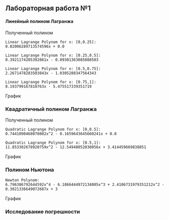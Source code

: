 ## Лабораторная работа №1


#### Линейный полином Лагранжа


Полученный полином

    Linear Lagrange Polynom for x: [0,0.25]:
    0.02006289713574596x + 0.0

    Linear Lagrange Polynom for x: [0.25,0.5]:
    0.3921174205392861x - 0.09301363085088503

    Linear Lagrange Polynom for x: [0.5,0.75]:
    2.2671478283503843x - 1.0305288347564343

    Linear Lagrange Polynom for x: [0.75,1]:
    8.193799167810763x - 5.475517339351719

График

### Квадратичный полином Лагранжа

Полученный полином

    Quadratic Lagrange Polynom for x: [0,0.5]:
    0.7441090468070802x^2 - 0.1659643645660241x + 0.0

    Quadratic Lagrange Polynom for x: [0.5,1]:
    11.853302678920759x^2 - 12.54948052030056x + 3.414459669838851

График

### Полином Ньютона

    Newton Polynom:
    6.796386792644592x^4 - 6.1866444972134005x^3 + 2.4106731979351212x^2 - 0.3021336649072687x + 3

График

### Исследование погрешности


